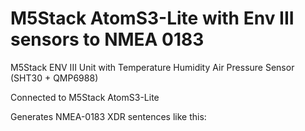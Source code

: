 # M5Stack AtomS3-Lite with Env III sensors to NMEA 0183

M5Stack ENV III Unit with Temperature Humidity Air Pressure Sensor (SHT30 + QMP6988)

Connected to M5Stack AtomS3-Lite

Generates NMEA-0183 XDR sentences like this:

````
````
